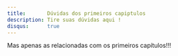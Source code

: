 ```yaml
---
title:       Dúvidas dos primeiros capiptulos
description: Tire suas dúvidas aqui !
disqus:      true
---
```


Mas apenas as relacionadas com os primeiros capítulos!!!